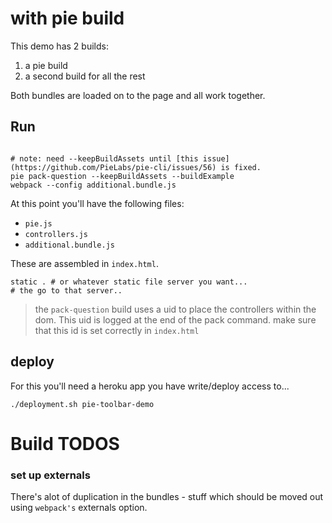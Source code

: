 # with pie build

This demo has 2 builds: 

1. a pie build 
2. a second build for all the rest

Both bundles are loaded on to the page and all work together.

## Run

```shell 

# note: need --keepBuildAssets until [this issue](https://github.com/PieLabs/pie-cli/issues/56) is fixed.
pie pack-question --keepBuildAssets --buildExample 
webpack --config additional.bundle.js
```

At this point you'll have the following files: 

* `pie.js`
* `controllers.js`
* `additional.bundle.js`

These are assembled in `index.html`.

```shell
static . # or whatever static file server you want...
# the go to that server..
```

> the `pack-question` build uses a uid to place the controllers within the dom. This uid is logged at the end of the pack command. make sure that this id is set correctly in `index.html`


## deploy

For this you'll need a heroku app you have write/deploy access to...

```shell
./deployment.sh pie-toolbar-demo
```
# Build TODOS

### set up externals

There's alot of duplication in the bundles - stuff which should be moved out using `webpack's` externals option.


